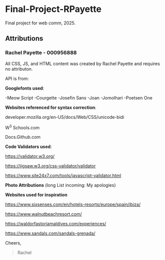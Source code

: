 # Final-Project-RPayette
Final project for web comm, 2025. 
## Attributions
### Rachel Payette - 000956888

All CSS, JS, and HTML content was created by Rachel Payette and requires no attributon. 

API is from:

**Googlefonts used**:


-Meow Script
-Courgette
-Josefin Sans
-Joan
-Jomolhari
-Poetsen One

**Websites referenced for syntax correction**:

developer.mozilla.org/en-US/docs/Web/CSS/unicode-bidi

W<sup>3</sup> Schools.com

Docs.Github.com

**Code Validators used**:

https://validator.w3.org/

https://jigsaw.w3.org/css-validator/validator

https://www.site24x7.com/tools/javascript-validator.html

**Photo Attributions**
(long List incoming: My apologies)


**Websites used for inspiration**

https://www.sixsenses.com/en/hotels-resorts/europe/spain/ibiza/

https://www.walnutbeachresort.com/

https://waldorfastoriamaldives.com/experiences/

https://www.sandals.com/sandals-grenada/


Cheers, 
> Rachel 